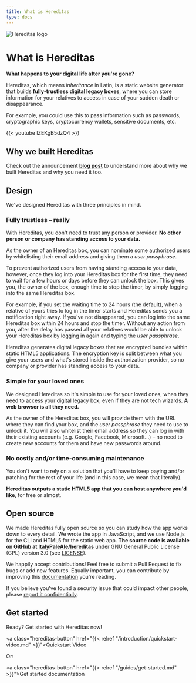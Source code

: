 ```yaml
---
title: What is Hereditas
type: docs
---
```


![Hereditas logo](/images/hereditas-logo.png)

# What is Hereditas

**What happens to your digital life after you're gone?**

Hereditas, which means *inheritance* in Latin, is a static website generator that builds **fully-trustless digital legacy boxes**, where you can store information for your relatives to access in case of your sudden death or disappearance.

For example, you could use this to pass information such as passwords, cryptographic keys, cryptocurrency wallets, sensitive documents, etc.

{{< youtube lZEKgB5dzQ4 >}}

## Why we built Hereditas

Check out the announcement [**blog post**](https://withblue.ink/2019/03/18/what-happens-to-your-digital-life-after-youre-gone-introducing-hereditas.html?utm_source=web&utm_campaign=hereditas-docs) to understand more about why we built Hereditas and why you need it too.

## Design

We've designed Hereditas with three principles in mind.

### Fully trustless – really

With Hereditas, you don't need to trust any person or provider. **No other person or company has standing access to your data.**

As the owner of an Hereditas box, you can nominate some authorized users by whitelisting their email address and giving them a *user passphrase*.

To prevent authorized users from having standing access to your data, however, once they log into your Hereditas box for the first time, they need to wait for a few hours or days before they can unlock the box. This gives you, the owner of the box, enough time to stop the timer, by simply logging into the same Hereditas box.

For example, if you set the waiting time to 24 hours (the default), when a relative of yours tries to log in the timer starts and Hereditas sends you a notification right away. If you've not disappeared, you can log into the same Hereditas box within 24 hours and stop the timer. Without any action from you, after the delay has passed all your relatives would be able to unlock your Hereditas box by logging in again and typing the *user passphrase*.

Hereditas generates digital legacy boxes that are encrypted bundles within static HTML5 applications. The encryption key is split between what you give your users and what's stored inside the authorization provider, so no company or provider has standing access to your data.

### Simple for your loved ones

We designed Hereditas so it's simple to use for your loved ones, when they need to access your digital legacy box, even if they are not tech wizards. **A web browser is all they need.**

As the owner of the Hereditas box, you will provide them with the URL where they can find your box, and the *user passphrase* they need to use to unlock it. You will also whitelist their email address so they can log in with their existing accounts (e.g. Google, Facebook, Microsoft…) – no need to create new accounts for them and have new passwords around.

### No costly and/or time-consuming maintenance

You don't want to rely on a solution that you'll have to keep paying and/or patching for the rest of your life (and in this case, we mean that literally).

**Hereditas outputs a static HTML5 app that you can host anywhere you'd like**, for free or almost.

## Open source

We made Hereditas fully open source so you can study how the app works down to every detail. We wrote the app in JavaScript, and we use Node.js for the CLI and HTML5 for the static web app. **The source code is available on GitHub at [ItalyPaleAle/hereditas](https://github.com/ItalyPaleAle/hereditas)** under GNU General Public License (GPL) version 3.0 (see [LICENSE](https://github.com/ItalyPaleAle/hereditas/tree/master/LICENSE.md)).

We happily accept contributions! Feel free to submit a Pull Request to fix bugs or add new features. Equally important, you can contribute by improving this [documentation](https://github.com/ItalyPaleAle/hereditas/tree/master/docs-source) you're reading.

If you believe you've found a security issue that could impact other people, please [report it confidentially](https://www.npmjs.com/advisories/report?package=hereditas).

## Get started

Ready? Get started with Hereditas now!

<a class="hereditas-button" href="{{< relref "/introduction/quickstart-video.md" >}}">Quickstart Video</a>

Or:

<a class="hereditas-button" href="{{< relref "/guides/get-started.md" >}}">Get started documentation</a>
